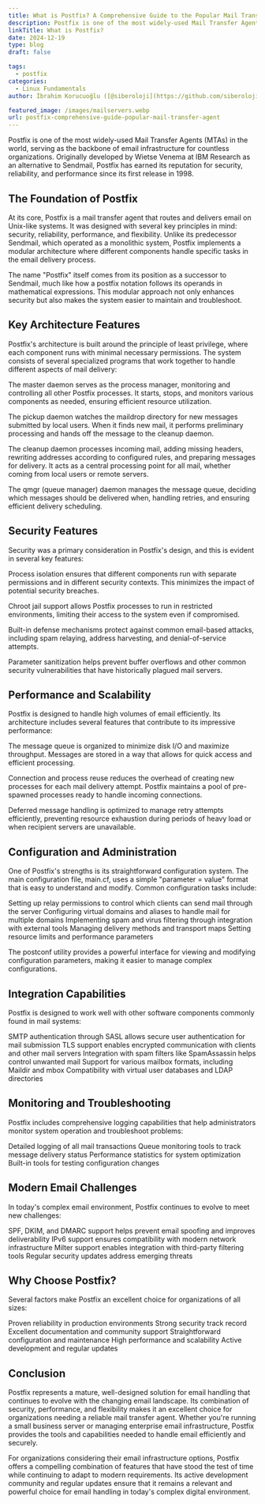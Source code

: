 ```yaml
---
title: What is Postfix? A Comprehensive Guide to the Popular Mail Transfer Agent
description: Postfix is one of the most widely-used Mail Transfer Agents (MTAs) in the world, serving as the backbone of email infrastructure for countless organizations.
linkTitle: What is Postfix?
date: 2024-12-19
type: blog
draft: false

tags:
  - postfix
categories:
  - Linux Fundamentals
author: İbrahim Korucuoğlu ([@siberoloji](https://github.com/siberoloji))

featured_image: /images/mailservers.webp
url: postfix-comprehensive-guide-popular-mail-transfer-agent
---
```

Postfix is one of the most widely-used Mail Transfer Agents (MTAs) in the world, serving as the backbone of email infrastructure for countless organizations. Originally developed by Wietse Venema at IBM Research as an alternative to Sendmail, Postfix has earned its reputation for security, reliability, and performance since its first release in 1998.

## The Foundation of Postfix

At its core, Postfix is a mail transfer agent that routes and delivers email on Unix-like systems. It was designed with several key principles in mind: security, reliability, performance, and flexibility. Unlike its predecessor Sendmail, which operated as a monolithic system, Postfix implements a modular architecture where different components handle specific tasks in the email delivery process.

The name "Postfix" itself comes from its position as a successor to Sendmail, much like how a postfix notation follows its operands in mathematical expressions. This modular approach not only enhances security but also makes the system easier to maintain and troubleshoot.

## Key Architecture Features

Postfix's architecture is built around the principle of least privilege, where each component runs with minimal necessary permissions. The system consists of several specialized programs that work together to handle different aspects of mail delivery:

The master daemon serves as the process manager, monitoring and controlling all other Postfix processes. It starts, stops, and monitors various components as needed, ensuring efficient resource utilization.

The pickup daemon watches the maildrop directory for new messages submitted by local users. When it finds new mail, it performs preliminary processing and hands off the message to the cleanup daemon.

The cleanup daemon processes incoming mail, adding missing headers, rewriting addresses according to configured rules, and preparing messages for delivery. It acts as a central processing point for all mail, whether coming from local users or remote servers.

The qmgr (queue manager) daemon manages the message queue, deciding which messages should be delivered when, handling retries, and ensuring efficient delivery scheduling.

## Security Features

Security was a primary consideration in Postfix's design, and this is evident in several key features:

Process isolation ensures that different components run with separate permissions and in different security contexts. This minimizes the impact of potential security breaches.

Chroot jail support allows Postfix processes to run in restricted environments, limiting their access to the system even if compromised.

Built-in defense mechanisms protect against common email-based attacks, including spam relaying, address harvesting, and denial-of-service attempts.

Parameter sanitization helps prevent buffer overflows and other common security vulnerabilities that have historically plagued mail servers.

## Performance and Scalability

Postfix is designed to handle high volumes of email efficiently. Its architecture includes several features that contribute to its impressive performance:

The message queue is organized to minimize disk I/O and maximize throughput. Messages are stored in a way that allows for quick access and efficient processing.

Connection and process reuse reduces the overhead of creating new processes for each mail delivery attempt. Postfix maintains a pool of pre-spawned processes ready to handle incoming connections.

Deferred message handling is optimized to manage retry attempts efficiently, preventing resource exhaustion during periods of heavy load or when recipient servers are unavailable.

## Configuration and Administration

One of Postfix's strengths is its straightforward configuration system. The main configuration file, main.cf, uses a simple "parameter = value" format that is easy to understand and modify. Common configuration tasks include:

Setting up relay permissions to control which clients can send mail through the server
Configuring virtual domains and aliases to handle mail for multiple domains
Implementing spam and virus filtering through integration with external tools
Managing delivery methods and transport maps
Setting resource limits and performance parameters

The postconf utility provides a powerful interface for viewing and modifying configuration parameters, making it easier to manage complex configurations.

## Integration Capabilities

Postfix is designed to work well with other software components commonly found in mail systems:

SMTP authentication through SASL allows secure user authentication for mail submission
TLS support enables encrypted communication with clients and other mail servers
Integration with spam filters like SpamAssassin helps control unwanted mail
Support for various mailbox formats, including Maildir and mbox
Compatibility with virtual user databases and LDAP directories

## Monitoring and Troubleshooting

Postfix includes comprehensive logging capabilities that help administrators monitor system operation and troubleshoot problems:

Detailed logging of all mail transactions
Queue monitoring tools to track message delivery status
Performance statistics for system optimization
Built-in tools for testing configuration changes

## Modern Email Challenges

In today's complex email environment, Postfix continues to evolve to meet new challenges:

SPF, DKIM, and DMARC support helps prevent email spoofing and improves deliverability
IPv6 support ensures compatibility with modern network infrastructure
Milter support enables integration with third-party filtering tools
Regular security updates address emerging threats

## Why Choose Postfix?

Several factors make Postfix an excellent choice for organizations of all sizes:

Proven reliability in production environments
Strong security track record
Excellent documentation and community support
Straightforward configuration and maintenance
High performance and scalability
Active development and regular updates

## Conclusion

Postfix represents a mature, well-designed solution for email handling that continues to evolve with the changing email landscape. Its combination of security, performance, and flexibility makes it an excellent choice for organizations needing a reliable mail transfer agent. Whether you're running a small business server or managing enterprise email infrastructure, Postfix provides the tools and capabilities needed to handle email efficiently and securely.

For organizations considering their email infrastructure options, Postfix offers a compelling combination of features that have stood the test of time while continuing to adapt to modern requirements. Its active development community and regular updates ensure that it remains a relevant and powerful choice for email handling in today's complex digital environment.
